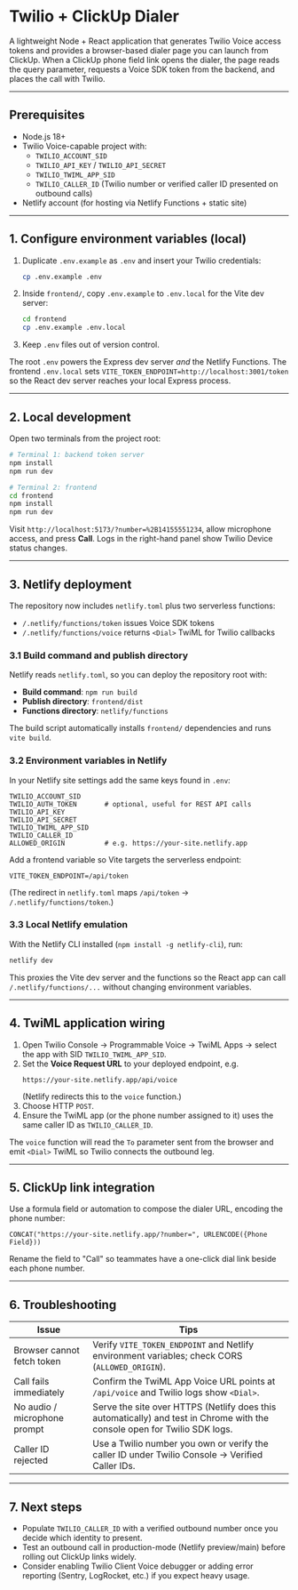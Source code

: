 # Twilio + ClickUp Dialer

A lightweight Node + React application that generates Twilio Voice access tokens and provides a browser-based dialer page you can launch from ClickUp. When a ClickUp phone field link opens the dialer, the page reads the query parameter, requests a Voice SDK token from the backend, and places the call with Twilio.

---

## Prerequisites

- Node.js 18+
- Twilio Voice-capable project with:
  - `TWILIO_ACCOUNT_SID`
  - `TWILIO_API_KEY` / `TWILIO_API_SECRET`
  - `TWILIO_TWIML_APP_SID`
  - `TWILIO_CALLER_ID` (Twilio number or verified caller ID presented on outbound calls)
- Netlify account (for hosting via Netlify Functions + static site)

---

## 1. Configure environment variables (local)

1. Duplicate `.env.example` as `.env` and insert your Twilio credentials:
   ```bash
   cp .env.example .env
   ```
2. Inside `frontend/`, copy `.env.example` to `.env.local` for the Vite dev server:
   ```bash
   cd frontend
   cp .env.example .env.local
   ```
3. Keep `.env` files out of version control.

The root `.env` powers the Express dev server *and* the Netlify Functions. The frontend `.env.local` sets `VITE_TOKEN_ENDPOINT=http://localhost:3001/token` so the React dev server reaches your local Express process.

---

## 2. Local development

Open two terminals from the project root:

```bash
# Terminal 1: backend token server
npm install
npm run dev
```

```bash
# Terminal 2: frontend
cd frontend
npm install
npm run dev
```

Visit `http://localhost:5173/?number=%2B14155551234`, allow microphone access, and press **Call**. Logs in the right-hand panel show Twilio Device status changes.

---

## 3. Netlify deployment

The repository now includes `netlify.toml` plus two serverless functions:

- `/.netlify/functions/token` issues Voice SDK tokens
- `/.netlify/functions/voice` returns `<Dial>` TwiML for Twilio callbacks

### 3.1 Build command and publish directory

Netlify reads `netlify.toml`, so you can deploy the repository root with:
- **Build command**: `npm run build`
- **Publish directory**: `frontend/dist`
- **Functions directory**: `netlify/functions`

The build script automatically installs `frontend/` dependencies and runs `vite build`.

### 3.2 Environment variables in Netlify

In your Netlify site settings add the same keys found in `.env`:

```
TWILIO_ACCOUNT_SID
TWILIO_AUTH_TOKEN       # optional, useful for REST API calls
TWILIO_API_KEY
TWILIO_API_SECRET
TWILIO_TWIML_APP_SID
TWILIO_CALLER_ID
ALLOWED_ORIGIN          # e.g. https://your-site.netlify.app
```

Add a frontend variable so Vite targets the serverless endpoint:

```
VITE_TOKEN_ENDPOINT=/api/token
```

(The redirect in `netlify.toml` maps `/api/token` → `/.netlify/functions/token`.)

### 3.3 Local Netlify emulation

With the Netlify CLI installed (`npm install -g netlify-cli`), run:

```bash
netlify dev
```

This proxies the Vite dev server and the functions so the React app can call `/.netlify/functions/...` without changing environment variables.

---

## 4. TwiML application wiring

1. Open Twilio Console → Programmable Voice → TwiML Apps → select the app with SID `TWILIO_TWIML_APP_SID`.
2. Set the **Voice Request URL** to your deployed endpoint, e.g.
   ```
   https://your-site.netlify.app/api/voice
   ```
   (Netlify redirects this to the `voice` function.)
3. Choose HTTP `POST`.
4. Ensure the TwiML app (or the phone number assigned to it) uses the same caller ID as `TWILIO_CALLER_ID`.

The `voice` function will read the `To` parameter sent from the browser and emit `<Dial>` TwiML so Twilio connects the outbound leg.

---

## 5. ClickUp link integration

Use a formula field or automation to compose the dialer URL, encoding the phone number:

```
CONCAT("https://your-site.netlify.app/?number=", URLENCODE({Phone Field}))
```

Rename the field to "Call" so teammates have a one-click dial link beside each phone number.

---

## 6. Troubleshooting

| Issue | Tips |
| --- | --- |
| Browser cannot fetch token | Verify `VITE_TOKEN_ENDPOINT` and Netlify environment variables; check CORS (`ALLOWED_ORIGIN`). |
| Call fails immediately | Confirm the TwiML App Voice URL points at `/api/voice` and Twilio logs show `<Dial>`. |
| No audio / microphone prompt | Serve the site over HTTPS (Netlify does this automatically) and test in Chrome with the console open for Twilio SDK logs. |
| Caller ID rejected | Use a Twilio number you own or verify the caller ID under Twilio Console → Verified Caller IDs. |

---

## 7. Next steps

- Populate `TWILIO_CALLER_ID` with a verified outbound number once you decide which identity to present.
- Test an outbound call in production-mode (Netlify preview/main) before rolling out ClickUp links widely.
- Consider enabling Twilio Client Voice debugger or adding error reporting (Sentry, LogRocket, etc.) if you expect heavy usage.
